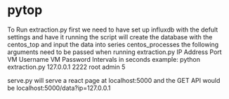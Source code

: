 # pytop

To Run extraction.py first we need to have set up influxdb with the defult settings and have it running
the script will create the database with the centos_top and input the data into series centos_processes
the following arguments need to be passed when running extraction.py
        IP Address
        Port
        VM Username
        VM Password
        Intervals in seconds
   example: python extraction.py 127.0.0.1 2222 root admin 5
  
 serve.py will serve a react page at localhost:5000 and the GET API would be localhost:5000/data?ip=127.0.0.1
